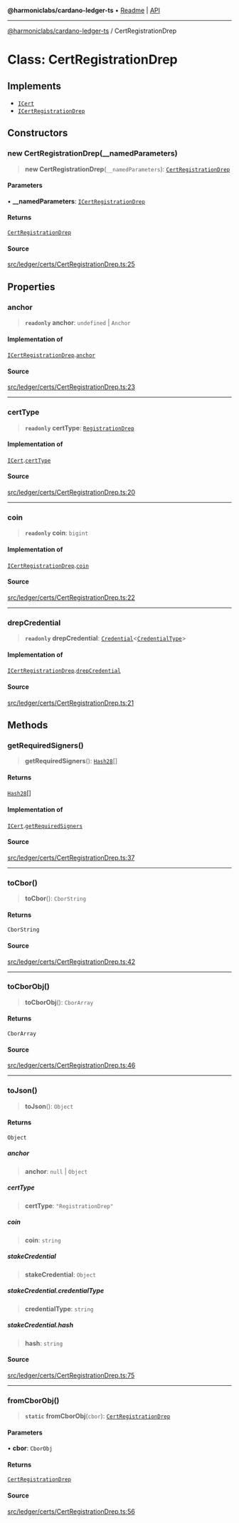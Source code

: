 **@harmoniclabs/cardano-ledger-ts** • [Readme](../Introduction.md) \| [API](../globals.md)

***

[@harmoniclabs/cardano-ledger-ts](../Introduction.md) / CertRegistrationDrep

# Class: CertRegistrationDrep

## Implements

- [`ICert`](../interfaces/ICert.md)
- [`ICertRegistrationDrep`](../interfaces/ICertRegistrationDrep.md)

## Constructors

### new CertRegistrationDrep(__namedParameters)

> **new CertRegistrationDrep**(`__namedParameters`): [`CertRegistrationDrep`](CertRegistrationDrep.md)

#### Parameters

• **\_\_namedParameters**: [`ICertRegistrationDrep`](../interfaces/ICertRegistrationDrep.md)

#### Returns

[`CertRegistrationDrep`](CertRegistrationDrep.md)

#### Source

[src/ledger/certs/CertRegistrationDrep.ts:25](https://github.com/HarmonicLabs/cardano-ledger-ts/blob/d1659b0/src/ledger/certs/CertRegistrationDrep.ts#L25)

## Properties

### anchor

> **`readonly`** **anchor**: `undefined` \| `Anchor`

#### Implementation of

[`ICertRegistrationDrep`](../interfaces/ICertRegistrationDrep.md).[`anchor`](../interfaces/ICertRegistrationDrep.md#anchor)

#### Source

[src/ledger/certs/CertRegistrationDrep.ts:23](https://github.com/HarmonicLabs/cardano-ledger-ts/blob/d1659b0/src/ledger/certs/CertRegistrationDrep.ts#L23)

***

### certType

> **`readonly`** **certType**: [`RegistrationDrep`](../enumerations/CertificateType.md#registrationdrep)

#### Implementation of

[`ICert`](../interfaces/ICert.md).[`certType`](../interfaces/ICert.md#certtype)

#### Source

[src/ledger/certs/CertRegistrationDrep.ts:20](https://github.com/HarmonicLabs/cardano-ledger-ts/blob/d1659b0/src/ledger/certs/CertRegistrationDrep.ts#L20)

***

### coin

> **`readonly`** **coin**: `bigint`

#### Implementation of

[`ICertRegistrationDrep`](../interfaces/ICertRegistrationDrep.md).[`coin`](../interfaces/ICertRegistrationDrep.md#coin)

#### Source

[src/ledger/certs/CertRegistrationDrep.ts:22](https://github.com/HarmonicLabs/cardano-ledger-ts/blob/d1659b0/src/ledger/certs/CertRegistrationDrep.ts#L22)

***

### drepCredential

> **`readonly`** **drepCredential**: [`Credential`](Credential.md)\<[`CredentialType`](../enumerations/CredentialType.md)\>

#### Implementation of

[`ICertRegistrationDrep`](../interfaces/ICertRegistrationDrep.md).[`drepCredential`](../interfaces/ICertRegistrationDrep.md#drepcredential)

#### Source

[src/ledger/certs/CertRegistrationDrep.ts:21](https://github.com/HarmonicLabs/cardano-ledger-ts/blob/d1659b0/src/ledger/certs/CertRegistrationDrep.ts#L21)

## Methods

### getRequiredSigners()

> **getRequiredSigners**(): [`Hash28`](Hash28.md)[]

#### Returns

[`Hash28`](Hash28.md)[]

#### Implementation of

[`ICert`](../interfaces/ICert.md).[`getRequiredSigners`](../interfaces/ICert.md#getrequiredsigners)

#### Source

[src/ledger/certs/CertRegistrationDrep.ts:37](https://github.com/HarmonicLabs/cardano-ledger-ts/blob/d1659b0/src/ledger/certs/CertRegistrationDrep.ts#L37)

***

### toCbor()

> **toCbor**(): `CborString`

#### Returns

`CborString`

#### Source

[src/ledger/certs/CertRegistrationDrep.ts:42](https://github.com/HarmonicLabs/cardano-ledger-ts/blob/d1659b0/src/ledger/certs/CertRegistrationDrep.ts#L42)

***

### toCborObj()

> **toCborObj**(): `CborArray`

#### Returns

`CborArray`

#### Source

[src/ledger/certs/CertRegistrationDrep.ts:46](https://github.com/HarmonicLabs/cardano-ledger-ts/blob/d1659b0/src/ledger/certs/CertRegistrationDrep.ts#L46)

***

### toJson()

> **toJson**(): `Object`

#### Returns

`Object`

##### anchor

> **anchor**: `null` \| `Object`

##### certType

> **certType**: `"RegistrationDrep"`

##### coin

> **coin**: `string`

##### stakeCredential

> **stakeCredential**: `Object`

##### stakeCredential.credentialType

> **credentialType**: `string`

##### stakeCredential.hash

> **hash**: `string`

#### Source

[src/ledger/certs/CertRegistrationDrep.ts:75](https://github.com/HarmonicLabs/cardano-ledger-ts/blob/d1659b0/src/ledger/certs/CertRegistrationDrep.ts#L75)

***

### fromCborObj()

> **`static`** **fromCborObj**(`cbor`): [`CertRegistrationDrep`](CertRegistrationDrep.md)

#### Parameters

• **cbor**: `CborObj`

#### Returns

[`CertRegistrationDrep`](CertRegistrationDrep.md)

#### Source

[src/ledger/certs/CertRegistrationDrep.ts:56](https://github.com/HarmonicLabs/cardano-ledger-ts/blob/d1659b0/src/ledger/certs/CertRegistrationDrep.ts#L56)
